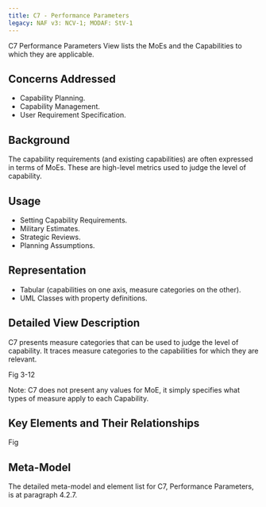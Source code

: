 ```yaml
---
title: C7 - Performance Parameters
legacy: NAF v3: NCV-1; MODAF: StV-1
---
```


C7 Performance Parameters View lists the MoEs and the Capabilities to which
they are applicable.

## Concerns Addressed

* Capability Planning.
* Capability Management.
* User Requirement Specification.

## Background

The capability requirements (and existing capabilities) are often expressed in
terms of MoEs.  These are high-level metrics used to judge the level of
capability.

## Usage

* Setting Capability Requirements.
* Military Estimates.
* Strategic Reviews.
* Planning Assumptions.

## Representation

* Tabular (capabilities on one axis, measure categories on the other).
* UML Classes with property definitions.


## Detailed View Description

C7 presents measure categories that can be used to judge the level of capability. It
traces measure categories to the capabilities for which they are relevant.

Fig 3-12

Note: C7 does not present any values for MoE, it simply specifies what types of
measure apply to each Capability.

## Key Elements and Their Relationships

Fig

## Meta-Model

The detailed meta-model and element list for C7, Performance Parameters, is at paragraph 4.2.7.
